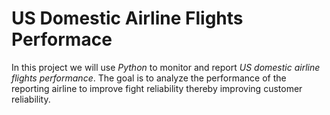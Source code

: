 # US Domestic Airline Flights Performace

In this project we will use *Python* to monitor and report *US domestic airline flights performance*. The goal is to analyze the performance of the reporting airline to improve fight reliability thereby improving customer reliability. 
